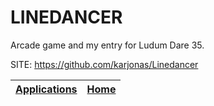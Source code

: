 # LINEDANCER
 
 Arcade game and my entry for Ludum Dare 35.
 
 SITE: https://github.com/karjonas/Linedancer

 | [Applications](https://portable-linux-apps.github.io/apps.html) | [Home](https://portable-linux-apps.github.io)
 | --- | --- |
